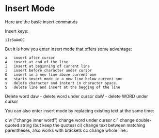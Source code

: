 # Insert Mode

Here are the basic insert commands

Insert keys:
```
iIsSaAoOC
```


But it is how you enter insert mode that offers some advantage:

```
a	insert after cursor
A	insert at end of the line
I	insert at beginning of current line
i	insert before character under cursor
O	insert in a new line above current one
o	starts insert mode in a new line below current one
s   delete character and instert in character space.
S   delete line and insert at the begging of the line
```
Delete word
daw - delete word under cursor
daW - delete WORD under cursor

You can also enter insert mode by replacing existing text at the same time:

ciw	("change inner word") change word under cursor
ci"	change double-quoted string (but keep the quotes)
ci(	change text between matching parentheses, also works with brackets
cc	change whole line::

